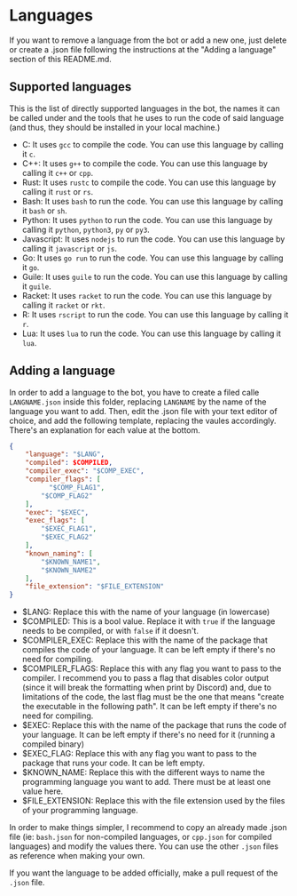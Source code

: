 # Languages

If you want to remove a language from the bot or add a new one, just delete or create a .json file following the instructions at the "Adding a language" section of this README.md.

## Supported languages

This is the list of directly supported languages in the bot, the names it can be called under and the tools that he uses to run the code of said language (and thus, they should be installed in your local machine.)

- C: It uses `gcc` to compile the code. You can use this language by calling it `c`.
- C++: It uses `g++` to compile the code. You can use this language by calling it `c++` or `cpp`.
- Rust: It uses `rustc` to compile the code. You can use this language by calling it `rust` or `rs`.
- Bash: It uses `bash` to run the code. You can use this language by calling it `bash` or `sh`.
- Python: It uses `python` to run the code. You can use this language by calling it `python`, `python3`, `py` or `py3`.
- Javascript: It uses `nodejs` to run the code. You can use this language by calling it `javascript` or `js`.
- Go: It uses `go run` to run the code. You can use this language by calling it `go`.
- Guile: It uses `guile` to run the code. You can use this language by calling it `guile`.
- Racket: It uses `racket` to run the code. You can use this language by calling it `racket` or `rkt`.
- R: It uses `rscript` to run the code. You can use this language by calling it `r`.
- Lua: It uses `lua` to run the code. You can use this language by calling it `lua`.
## Adding a language

In order to add a language to the bot, you have to create a filed calle `LANGNAME.json` inside this folder, replacing `LANGNAME` by the name of the language you want to add. Then, edit the .json file with your text editor of choice, and add the following template, replacing the vaules accordingly. There's an explanation for each value at the bottom.

```json
{
    "language": "$LANG",
    "compiled": $COMPILED,
    "compiler_exec": "$COMP_EXEC",
    "compiler_flags": [
	      "$COMP_FLAG1",
        "$COMP_FLAG2"
    ],
    "exec": "$EXEC",
    "exec_flags": [
        "$EXEC_FLAG1",
        "$EXEC_FLAG2"
    ],
    "known_naming": [
        "$KNOWN_NAME1",
        "$KNOWN_NAME2"
    ],
    "file_extension": "$FILE_EXTENSION"
}
```

- $LANG: Replace this with the name of your language (in lowercase)
- $COMPILED: This is a bool value. Replace it with `true` if the language needs to be compiled, or with `false` if it doesn't.
- $COMPILER_EXEC: Replace this with the name of the package that compiles the code of your language. It can be left empty if there's no need for compiling.
- $COMPILER_FLAGS: Replace this with any flag you want to pass to the compiler. I recommend you to pass a flag that disables color output (since it will break the formatting when print by Discord) and, due to limitations of the code, the last flag must be the one that means "create the executable in the following path". It can be left empty if there's no need for compiling.
- $EXEC: Replace this with the name of the package that runs the code of your language. It can be left empty if there's no need for it (running a compiled binary)
- $EXEC_FLAG: Replace this with any flag you want to pass to the package that runs your code. It can be left empty.
- $KNOWN_NAME: Replace this with the different ways to name the programming language you want to add. There must be at least one value here.
- $FILE_EXTENSION: Replace this with the file extension used by the files of your programming language.

In order to make things simpler, I recommend to copy an already made .json file (ie: `bash.json` for non-compiled languages, or `cpp.json` for compiled languages) and modify the values there. You can use the other `.json` files as reference when making your own.

If you want the language to be added officially, make a pull request of the `.json` file.

